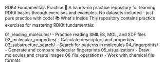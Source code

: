 RDKit Fundamentals Practice 🧪
A hands-on practice repository for learning RDKit basics through exercises and examples. No datasets included - just pure practice with code!
📚 What's Inside
This repository contains practice exercises for mastering RDKit fundamentals:

01_reading_molecules/ - Practice reading SMILES, MOL, and SDF files
02_molecular_properties/ - Calculate descriptors and properties
03_substructure_search/ - Search for patterns in molecules
04_fingerprints/ - Generate and compare molecular fingerprints
05_visualization/ - Draw molecules and create images
06_file_operations/ - Work with chemical file formats
